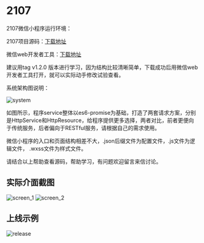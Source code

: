 # 2107

2107微信小程序运行环境：

2107项目源码：[下载地址](https://github.com/mobile-1st/2107.git)

微信web开发者工具：[下载地址](https://mp.weixin.qq.com/debug/wxadoc/dev/devtools/download.html)

建议用tag v1.2.0 版本进行学习，因为结构比较清晰简单，下载成功后用微信web开发者工具打开，就可以实际动手修改试验查看。

系统架构图说明：

![system](http://blog.sunzhongmou.com/wp-content/uploads/2017/03/2107-system.png)

如图所示，程序service整体以es6-promise为基础，打造了两套请求方案，分别是HttpService和HttpResource，给程序提供更多选择，两者对比，前者更便向于传统服务，后者偏向于RESTful服务，请根据自己的需求使用。

微信小程序的入口和页面结构相差不大，.json后缀文件为配置文件，.js文件为逻辑文件， .wxss文件为样式文件。

请结合以上帮助查看源码，帮助学习，有问题欢迎留言来信讨论。

## 实际介面截图

![screen_1](http://blog.sunzhongmou.com/wp-content/uploads/2017/03/IMG_1644.png)
![screen_2](http://blog.sunzhongmou.com/wp-content/uploads/2017/03/IMG_1645.png)

## 上线示例
![release](http://blog.sunzhongmou.com/wp-content/uploads/2017/03/gh_7d15aa86b75d_1419-2.jpg)